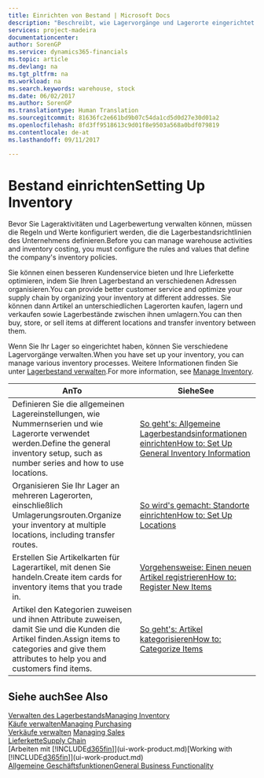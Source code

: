 ```yaml
---
title: Einrichten von Bestand | Microsoft Docs
description: "Beschreibt, wie Lagervorgänge und Lagerorte eingerichtet werden, einschließlich Umlagerungsrouten und Standorte wie Lagerorte."
services: project-madeira
documentationcenter: 
author: SorenGP
ms.service: dynamics365-financials
ms.topic: article
ms.devlang: na
ms.tgt_pltfrm: na
ms.workload: na
ms.search.keywords: warehouse, stock
ms.date: 06/02/2017
ms.author: SorenGP
ms.translationtype: Human Translation
ms.sourcegitcommit: 81636fc2e661bd9b07c54da1cd5d0d27e30d01a2
ms.openlocfilehash: 8fd3ff9518613c9d01f8e9503a568a0bdf079819
ms.contentlocale: de-at
ms.lasthandoff: 09/11/2017

---
```

# <a name="setting-up-inventory"></a><span data-ttu-id="63e7e-103">Bestand einrichten</span><span class="sxs-lookup"><span data-stu-id="63e7e-103">Setting Up Inventory</span></span>
<span data-ttu-id="63e7e-104">Bevor Sie Lageraktivitäten und Lagerbewertung verwalten können, müssen die Regeln und Werte konfiguriert werden, die die Lagerbestandsrichtlinien des Unternehmens definieren.</span><span class="sxs-lookup"><span data-stu-id="63e7e-104">Before you can manage warehouse activities and inventory costing, you must configure the rules and values that define the company's inventory policies.</span></span>

<span data-ttu-id="63e7e-105">Sie können einen besseren Kundenservice bieten und Ihre Lieferkette optimieren, indem Sie Ihren Lagerbestand an verschiedenen Adressen organisieren.</span><span class="sxs-lookup"><span data-stu-id="63e7e-105">You can provide better customer service and optimize your supply chain by organizing your inventory at different addresses.</span></span> <span data-ttu-id="63e7e-106">Sie können dann Artikel an unterschiedlichen Lagerorten kaufen, lagern und verkaufen sowie Lagerbestände zwischen ihnen umlagern.</span><span class="sxs-lookup"><span data-stu-id="63e7e-106">You can then buy, store, or sell items at different locations and transfer inventory between them.</span></span>

<span data-ttu-id="63e7e-107">Wenn Sie Ihr Lager so eingerichtet haben, können Sie verschiedene Lagervorgänge verwalten.</span><span class="sxs-lookup"><span data-stu-id="63e7e-107">When you have set up your inventory, you can manage various inventory processes.</span></span> <span data-ttu-id="63e7e-108">Weitere Informationen finden Sie unter [Lagerbestand verwalten](inventory-manage-inventory.md).</span><span class="sxs-lookup"><span data-stu-id="63e7e-108">For more information, see [Manage Inventory](inventory-manage-inventory.md).</span></span>  

| <span data-ttu-id="63e7e-109">An</span><span class="sxs-lookup"><span data-stu-id="63e7e-109">To</span></span> | <span data-ttu-id="63e7e-110">Siehe</span><span class="sxs-lookup"><span data-stu-id="63e7e-110">See</span></span> |
| --- | --- |
| <span data-ttu-id="63e7e-111">Definieren Sie die allgemeinen Lagereinstellungen, wie Nummernserien und wie Lagerorte verwendet werden.</span><span class="sxs-lookup"><span data-stu-id="63e7e-111">Define the general inventory setup, such as number series and how to use locations.</span></span> |[<span data-ttu-id="63e7e-112">So geht's: Allgemeine Lagerbestandsinformationen einrichten</span><span class="sxs-lookup"><span data-stu-id="63e7e-112">How to: Set Up General Inventory Information</span></span>](inventory-how-setup-general.md) |
| <span data-ttu-id="63e7e-113">Organisieren Sie Ihr Lager an mehreren Lagerorten, einschließlich Umlagerungsrouten.</span><span class="sxs-lookup"><span data-stu-id="63e7e-113">Organize your inventory at multiple locations, including transfer routes.</span></span> |[<span data-ttu-id="63e7e-114">So wird's gemacht: Standorte einrichten</span><span class="sxs-lookup"><span data-stu-id="63e7e-114">How to: Set Up Locations</span></span>](inventory-how-register-new-items.md) |
| <span data-ttu-id="63e7e-115">Erstellen Sie Artikelkarten für Lagerartikel, mit denen Sie handeln.</span><span class="sxs-lookup"><span data-stu-id="63e7e-115">Create item cards for inventory items that you trade in.</span></span> |[<span data-ttu-id="63e7e-116">Vorgehensweise: Einen neuen Artikel registrieren</span><span class="sxs-lookup"><span data-stu-id="63e7e-116">How to: Register New Items</span></span>](inventory-how-register-new-items.md) |
| <span data-ttu-id="63e7e-117">Artikel den Kategorien zuweisen und ihnen Attribute zuweisen, damit Sie und die Kunden die Artikel finden.</span><span class="sxs-lookup"><span data-stu-id="63e7e-117">Assign items to categories and give them attributes to help you and customers find items.</span></span> |[<span data-ttu-id="63e7e-118">So geht's: Artikel kategorisieren</span><span class="sxs-lookup"><span data-stu-id="63e7e-118">How to: Categorize Items</span></span>](inventory-how-categorize-items.md) |

## <a name="see-also"></a><span data-ttu-id="63e7e-119">Siehe auch</span><span class="sxs-lookup"><span data-stu-id="63e7e-119">See Also</span></span>
[<span data-ttu-id="63e7e-120">Verwalten des Lagerbestands</span><span class="sxs-lookup"><span data-stu-id="63e7e-120">Managing Inventory</span></span>](inventory-manage-inventory.md)  
[<span data-ttu-id="63e7e-121">Käufe verwalten</span><span class="sxs-lookup"><span data-stu-id="63e7e-121">Managing Purchasing</span></span>](purchasing-manage-purchasing.md)  
<span data-ttu-id="63e7e-122">[Verkäufe verwalten](sales-manage-sales.md)  </span><span class="sxs-lookup"><span data-stu-id="63e7e-122">[Managing Sales](sales-manage-sales.md)  </span></span>  
[<span data-ttu-id="63e7e-123">Lieferkette</span><span class="sxs-lookup"><span data-stu-id="63e7e-123">Supply Chain</span></span>](madeira-supply-chain.md)  
<span data-ttu-id="63e7e-124">[Arbeiten mit [!INCLUDE[d365fin](includes/d365fin_md.md)]](ui-work-product.md)</span><span class="sxs-lookup"><span data-stu-id="63e7e-124">[Working with [!INCLUDE[d365fin](includes/d365fin_md.md)]](ui-work-product.md)</span></span>  
[<span data-ttu-id="63e7e-125">Allgemeine Geschäftsfunktionen</span><span class="sxs-lookup"><span data-stu-id="63e7e-125">General Business Functionality</span></span>](ui-across-business-areas.md)

